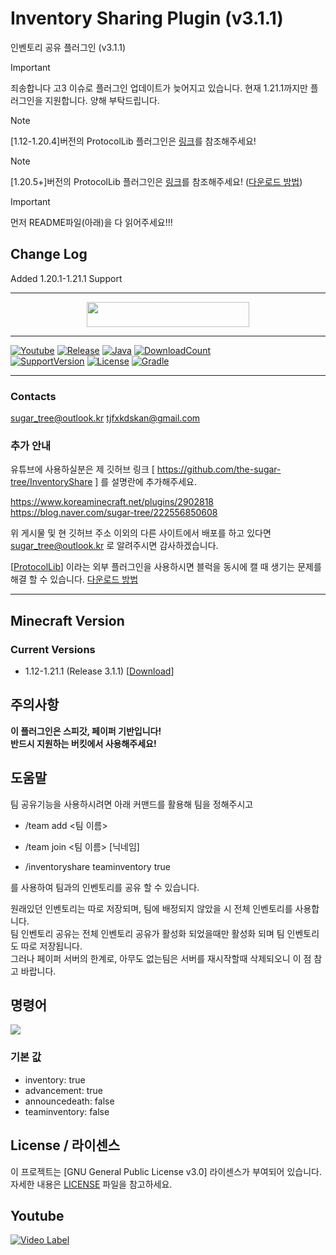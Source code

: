 # Inventory Sharing Plugin (v3.1.1)
인벤토리 공유 플러그인 (v3.1.1)

> [!important]   
> 죄송합니다 고3 이슈로 플러그인 업데이트가 늦어지고 있습니다. 현재 1.21.1까지만 플러그인을 지원합니다. 양해 부탁드립니다.

> [!note]   
> [1.12-1.20.4]버전의 ProtocolLib 플러그인은 [링크](https://github.com/dmulloy2/ProtocolLib/releases)를 참조해주세요!

> [!note]   
> [1.20.5+]버전의 ProtocolLib 플러그인은 [링크](https://ci.dmulloy2.net/job/ProtocolLib/lastBuild/)를 참조해주세요! ([다운로드 방법](https://github.com/the-sugar-tree/InventoryShare/wiki/How-to-download-ProtocolLib))


> [!important]   
> 먼저 README파일(아래)을 다 읽어주세요!!!


## Change Log   
Added 1.20.1-1.21.1 Support

---
<p align="center">
    <a href="https://github.com/the-sugar-tree/InventoryShare/releases/download/v3.1.1/InventoryShare-3.1.1.jar">
        <img src="https://img.shields.io/badge/Plugin%20Download-CLICK-bbbbbb?style=for-the-badge" height="40" width="260">
    </a>
</p>

---
[![Youtube](https://img.shields.io/badge/youtube-sugar_tree-red.svg?logo=youtube&style=for-the-badge)](https://www.youtube.com/channel/UCtqLK2FrJI9BNB0BI8-sWHA)
[![Release](https://img.shields.io/github/v/release/the-sugar-tree/InventoryShare?style=for-the-badge)](https://github.com/the-sugar-tree/InventoryShare/releases/latest)
[![Java](https://img.shields.io/badge/java-21-ED8B00.svg?logo=java&style=for-the-badge)](https://www.azul.com/)
[![DownloadCount](https://img.shields.io/github/downloads/the-sugar-tree/InventoryShare/total?style=for-the-badge)](https://github.com/the-sugar-tree/InventoryShare/releases)   
[![SupportVersion](https://img.shields.io/badge/Supported%20Minecraft%20Version-1.12—1.21.1-green?style=for-the-badge)](https://github.com/the-sugar-tree/InventoryShare)
[![License](https://img.shields.io/github/license/the-sugar-tree/InventoryShare?style=for-the-badge)](https://www.gnu.org/licenses/gpl-3.0.html)
[![Gradle](https://img.shields.io/badge/gradle-8.9-02303A.svg?logo=gradle&style=for-the-badge)](https://gradle.org)

---
### Contacts
<sugar_tree@outlook.kr>
<tjfxkdskan@gmail.com>

### 추가 안내

유튜브에 사용하실분은 제 깃허브 링크 [ https://github.com/the-sugar-tree/InventoryShare ] 를 설명란에 추가해주세요.   

https://www.koreaminecraft.net/plugins/2902818   
https://blog.naver.com/sugar-tree/222556850608   

위 게시물 및 현 깃허브 주소 이외의 다른 사이트에서 배포를 하고 있다면 <sugar_tree@outlook.kr> 로 알려주시면 감사하겠습니다.

\[[ProtocolLib](https://www.spigotmc.org/resources/protocollib.1997)] 이라는 외부 플러그인을 사용하시면 블럭을 동시에 캘 때 생기는 문제를 해결 할 수 있습니다. [다운로드 방법](https://github.com/the-sugar-tree/InventoryShare/wiki/How-to-download-ProtocolLib) 

---

## Minecraft Version
### Current Versions
- 1.12-1.21.1 (Release 3.1.1) \[[Download](https://github.com/the-sugar-tree/InventoryShare/releases/download/v3.1.1/InventoryShare-3.1.1.jar)]

## 주의사항
**이 플러그인은 스피갓, 페이퍼 기반입니다!**   
**반드시 지원하는 버킷에서 사용해주세요!**

## 도움말
팀 공유기능을 사용하시려면 아래 커맨드를 활용해 팀을 정해주시고
- /team add <팀 이름> 
- /team join <팀 이름> \[닉네임]


- /inventoryshare teaminventory true

를 사용하여 팀과의 인벤토리를 공유 할 수 있습니다.  

원래있던 인벤토리는 따로 저장되며, 팀에 배정되지 않았을 시 전체 인벤토리를 사용합니다.  
팀 인벤토리 공유는 전체 인벤토리 공유가 활성화 되었을때만 활성화 되며 팀 인벤토리도 따로 저장됩니다.  
그러나 페이퍼 서버의 한계로, 아무도 없는팀은 서버를 재시작할때 삭제되오니 이 점 참고 바랍니다.

## 명령어
![](https://raw.githubusercontent.com/the-sugar-tree/InventoryShare/master/help_message.png)   
### 기본 값
- inventory: true
- advancement: true
- announcedeath: false
- teaminventory: false

## License / 라이센스

이 프로젝트는 \[GNU General Public License v3.0] 라이센스가 부여되어 있습니다. 자세한 내용은 [LICENSE](https://github.com/the-sugar-tree/InventoryShare/blob/master/LICENSE.md) 파일을 참고하세요.

## Youtube

[![Video Label](http://img.youtube.com/vi/PI6eTCOs-x4/0.jpg)](https://www.youtube.com/watch?v=PI6eTCOs-x4)
